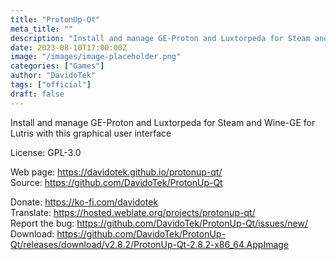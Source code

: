 ```yaml
---
title: "ProtonUp-Qt"
meta_title: ""
description: "Install and manage GE-Proton and Luxtorpeda for Steam and Wine-GE for Lutris with this graphical user interface"
date: 2023-08-10T17:00:00Z
image: "/images/image-placeholder.png"
categories: ["Games"]
author: "DavidoTek"
tags: ["official"]
draft: false
---
```


Install and manage GE-Proton and Luxtorpeda for Steam and Wine-GE for Lutris with this graphical user interface

License: GPL-3.0

Web page: https://davidotek.github.io/protonup-qt/  
Source: https://github.com/DavidoTek/ProtonUp-Qt

Donate: https://ko-fi.com/davidotek  
Translate: https://hosted.weblate.org/projects/protonup-qt/  
Report the bug: https://github.com/DavidoTek/ProtonUp-Qt/issues/new/  
Download: https://github.com/DavidoTek/ProtonUp-Qt/releases/download/v2.8.2/ProtonUp-Qt-2.8.2-x86_64.AppImage

